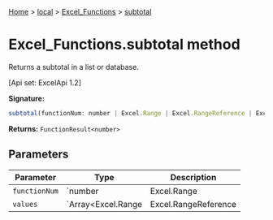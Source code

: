 [Home](./index) &gt; [local](local.md) &gt; [Excel\_Functions](local.excel_functions.md) &gt; [subtotal](local.excel_functions.subtotal.md)

# Excel\_Functions.subtotal method

Returns a subtotal in a list or database. 

 \[Api set: ExcelApi 1.2\]

**Signature:**
```javascript
subtotal(functionNum: number | Excel.Range | Excel.RangeReference | Excel.FunctionResult<any>, ...values: Array<Excel.Range | Excel.RangeReference | Excel.FunctionResult<any>>): FunctionResult<number>;
```
**Returns:** `FunctionResult<number>`

## Parameters

|  Parameter | Type | Description |
|  --- | --- | --- |
|  `functionNum` | `number | Excel.Range | Excel.RangeReference | Excel.FunctionResult<any>` |  |
|  `values` | `Array<Excel.Range | Excel.RangeReference | Excel.FunctionResult<any>>` |  |

